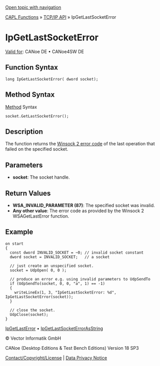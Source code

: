 [Open topic with navigation](../../../../../CANoeDEFamily.htm#Topics/CAPLFunctions/TCPIPAPI/Functions/CAPLfunctionIPGetLastSocketError.md)

[CAPL Functions](../../CAPLfunctions.md) » [TCP/IP API](../CAPLfunctionsTCPIPOverview.md) » IpGetLastSocketError

# IpGetLastSocketError

[Valid for](../../../Shared/FeatureAvailability.md): CANoe DE • CANoe4SW DE

## Function Syntax

```
long IpGetLastSocketError( dword socket);
```

## Method Syntax

[Method](../../../Shared/CAPL/General/ClassesAndObjects.md) Syntax

```
socket.GetLastSocketError();
```

## Description

The function returns the [Winsock 2 error code](../CAPLfunctionsTCPIPWinsock2ErrorCodes.md) of the last operation that failed on the specified socket.

## Parameters

- **socket**: The socket handle.

## Return Values

- **WSA_INVALID_PARAMETER (87)**: The specified socket was invalid.
- **Any other value**: The error code as provided by the Winsock 2 WSAGetLastError function.

## Example

```plaintext
on start
{
  const dword INVALID_SOCKET = ~0; // invalid socket constant
  dword socket = INVALID_SOCKET;   // a socket

  // just create an unspecified socket.
  socket = UdpOpen( 0, 0 );

  // produce an error e.g. using invalid parameters to UdpSendTo
  if (UdpSendTo(socket, 0, 0, "a", 1) == -1)
  {
    writeLineEx(1, 3, "IpGetLastSocketError: %d", IpGetLastSocketError(socket));
  }

  // close the socket.
  UdpClose(socket);
}
```

[IpGetLastError](CAPLfunctionIPGetLastError.md) • [IpGetLastSocketErrorAsString](CAPLfunctionIPGetLastSocketErrorAsString.md)

© Vector Informatik GmbH

CANoe (Desktop Editions & Test Bench Editions) Version 18 SP3

[Contact/Copyright/License](../../../Shared/ContactCopyrightLicense.md) | [Data Privacy Notice](https://www.vector.com/int/en/company/get-info/privacy-policy/)